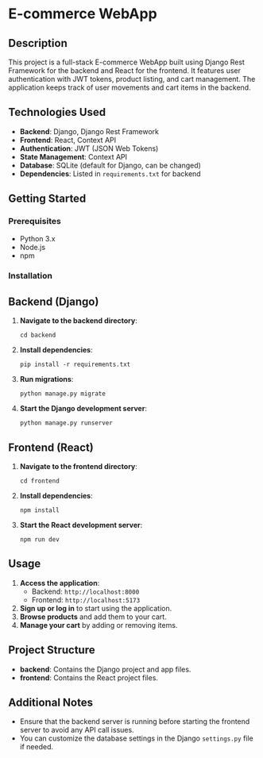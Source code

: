 E-commerce WebApp
=================

Description
-----------

This project is a full-stack E-commerce WebApp built using Django Rest Framework for the backend and React for the frontend. It features user authentication with JWT tokens, product listing, and cart management. The application keeps track of user movements and cart items in the backend.

Technologies Used
-----------------

*   **Backend**: Django, Django Rest Framework
*   **Frontend**: React, Context API
*   **Authentication**: JWT (JSON Web Tokens)
*   **State Management**: Context API
*   **Database**: SQLite (default for Django, can be changed)
*   **Dependencies**: Listed in `requirements.txt` for backend

Getting Started
---------------

### Prerequisites

*   Python 3.x
*   Node.js
*   npm

### Installation

Backend (Django)
----------------

1.  **Navigate to the backend directory**:
    ```
    cd backend
    ```
2.  **Install dependencies**:

    ```
    pip install -r requirements.txt
    ```
    
3.  **Run migrations**:
    ```
    python manage.py migrate
    ```

4.  **Start the Django development server**:
    ```
    python manage.py runserver
    ```
    

Frontend (React)
----------------

1.  **Navigate to the frontend directory**:
    ```
    cd frontend
    ```
    
2.  **Install dependencies**:
    ```
    npm install
    ```
    
3.  **Start the React development server**:
    ```
    npm run dev
    ```
    

Usage
-----

1.  **Access the application**:
    *   Backend: `http://localhost:8000`
    *   Frontend: `http://localhost:5173`
2.  **Sign up or log in** to start using the application.
3.  **Browse products** and add them to your cart.
4.  **Manage your cart** by adding or removing items.

Project Structure
-----------------

*   **backend**: Contains the Django project and app files.
*   **frontend**: Contains the React project files.

Additional Notes
----------------

*   Ensure that the backend server is running before starting the frontend server to avoid any API call issues.
*   You can customize the database settings in the Django `settings.py` file if needed.

